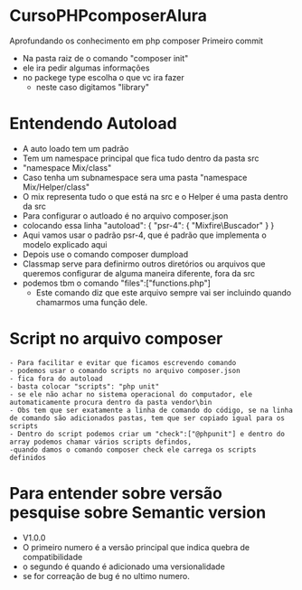 # CursoPHPcomposerAlura
Aprofundando os conhecimento em php composer
Primeiro commit
- Na pasta raiz de o comando "composer init"
- ele ira pedir algumas informações
- no packege type escolha o que vc ira fazer
    - neste caso digitamos "library"



# Entendendo Autoload
 - A auto loado tem um padrão
 - Tem um namespace principal que fica tudo dentro da pasta src
 - "namespace Mix/class"
 - Caso tenha um subnamespace sera uma pasta
  "namespace Mix/Helper/class" 
  - O mix representa tudo o que está na src e o Helper é uma pasta
  dentro da src
  - Para configurar o autloado é no arquivo composer.json
  - colocando essa linha
     "autoload": {
        "psr-4": {
            "Mixfire\\Buscador"
        }
    }
  - Aqui vamos usar o padrão psr-4, que é padrão que implementa o modelo
  explicado aqui
  - Depois use o comando composer dumpload
  - Classmap serve para definirmo outros diretórios ou arquivos que queremos configurar de alguma maneira diferente, fora da src
  - podemos tbm o comando "files":["functions.php"]
    - Este comando diz que este arquivo sempre vai ser incluindo quando
    chamarmos uma função dele.


# Script no arquivo composer
    - Para facilitar e evitar que ficamos escrevendo comando 
    - podemos usar o comando scripts no arquivo composer.json
    - fica fora do autoload
    - basta colocar "scripts": "php unit"
    - se ele não achar no sistema operacional do computador, ele automaticamente procura dentro da pasta vendor\bin
    - Obs tem que ser exatamente a linha de comando do código, se na linha de comando são adicionados pastas, tem que ser copiado igual para os scripts
    - Dentro do script podemos criar um "check":["@phpunit"] e dentro do array podemos chamar vários scripts defindos,
    -quando damos o comando composer check ele carrega os scripts definidos

# Para entender sobre versão pesquise sobre Semantic version
 - V1.0.0
 - O primeiro numero é a versão principal que indica quebra de compatibilidade
 - o segundo é quando é adicionado uma versionalidade
 - se for correação de bug é no ultimo numero.